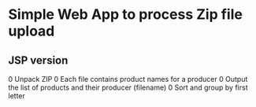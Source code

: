 # Simple Web App to process Zip file upload
## JSP version

0 Unpack ZIP
0 Each file contains product names for a producer
0 Output the list of products and their producer (filename)
0 Sort and group by first letter
